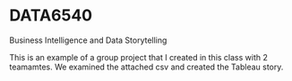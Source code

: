 # DATA6540
Business Intelligence and Data Storytelling

This is an example of a group project that I created in this class with 2 teamamtes. We examined the attached csv and created the Tableau story. 
